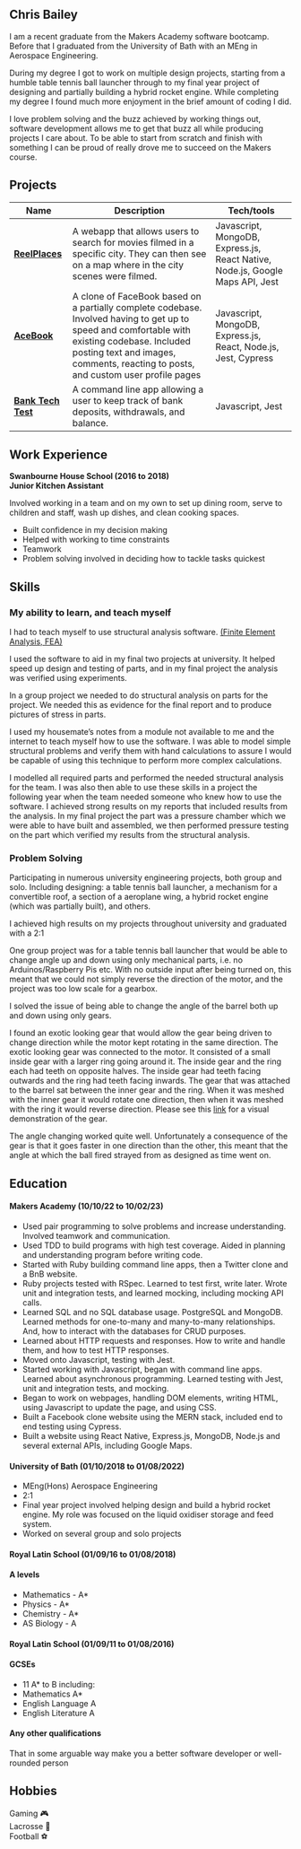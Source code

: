 ## Chris Bailey

I am a recent graduate from the Makers Academy software bootcamp. Before that I graduated from the University of Bath with an MEng in Aerospace Engineering. 

During my degree I got to work on multiple design projects, starting from a humble table tennis ball launcher through to my final year project of designing and partially building a hybrid rocket engine. While completing my degree I found much more enjoyment in the brief amount of coding I did. 

I love problem solving and the buzz achieved by working things out, software development allows me to get that buzz all while producing projects I care about. To be able to start from scratch and finish with something I can be proud of really drove me to succeed on the Makers course.

## Projects

| Name                         | Description       | Tech/tools        |
| ---------------------------- | ----------------- | ----------------- |
| [**ReelPlaces**](https://github.com/cbai123/ReelPlaces)                   | A webapp that allows users to search for movies filmed in a specific city. They can then see on a map where in the city scenes were filmed. | Javascript, MongoDB, Express.js, React Native, Node.js, Google Maps API, Jest |
| [**AceBook**](https://github.com/cbai123/acebook-mern-priceless)                      |  A clone of FaceBook based on a partially complete codebase. Involved having to get up to speed and comfortable with existing codebase. Included posting text and images, comments, reacting to posts, and custom user profile pages | Javascript, MongoDB, Express.js, React, Node.js, Jest, Cypress              |
| [**Bank Tech Test**](https://github.com/cbai123/bank_tech_test)               | A command line app allowing a user to keep track of bank deposits, withdrawals, and balance. | Javascript, Jest |

## Work Experience

**Swanbourne House School (2016 to 2018)  
Junior Kitchen Assistant**

Involved working in a team and on my own to set up dining room, serve to children and staff, wash up dishes, and clean cooking spaces.
- Built confidence in my decision making
- Helped with working to time constraints
- Teamwork
- Problem solving involved in deciding how to tackle tasks quickest

## Skills

### My ability to learn, and teach myself

I had to teach myself to use structural analysis software. [(Finite Element Analysis, FEA)](https://www.autodesk.co.uk/solutions/finite-element-analysis)

I used the software to aid in my final two projects at university. It helped speed up design and testing of parts, and in my final project the analysis was verified using experiments.

In a group project we needed to do structural analysis on parts for the project. We needed this as evidence for the final report and to produce pictures of stress in parts.

I used my housemate’s notes from a module not available to me and the internet to teach myself how to use the software. I was able to model simple structural problems and verify them with hand calculations to assure I would be capable of using this technique to perform more complex calculations.

I modelled all required parts and performed the needed structural analysis for the team. I was also then able to use these skills in a project the following year when the team needed someone who knew how to use the software. I achieved strong results on my reports that included results from the analysis. In my final project the part was a pressure chamber which we were able to have built and assembled, we then performed pressure testing on the part which verified my results from the structural analysis.

### Problem Solving

Participating in numerous university engineering projects, both group and solo. Including designing: a table tennis ball launcher, a mechanism for a convertible roof, a section of a aeroplane wing, a hybrid rocket engine (which was partially built), and others.

I achieved high results on my projects throughout university and graduated with a 2:1

One group project was for a table tennis ball launcher that would be able to change angle up and down using only mechanical parts, i.e. no Arduinos/Raspberry Pis etc. With no outside input after being turned on, this meant that we could not simply reverse the direction of the motor, and the project was too low scale for a gearbox.

I solved the issue of being able to change the angle of the barrel both up and down using only gears.

I found an exotic looking gear that would allow the gear being driven to change direction while the motor kept rotating in the same direction. The exotic looking gear was connected to the motor. It consisted of a small inside gear with a larger ring going around it. The inside gear and the ring each had teeth on opposite halves. The inside gear had teeth facing outwards and the ring had teeth facing inwards. The gear that was attached to the barrel sat between the inner gear and the ring. When it was meshed with the inner gear it would rotate one direction, then when it was meshed with the ring it would reverse direction. Please see this [link](https://www.youtube.com/watch?v=fmA9Vnu33FY) for a visual demonstration of the gear.

The angle changing worked quite well. Unfortunately a consequence of the gear is that it goes faster in one direction than the other, this meant that the angle at which the ball fired strayed from as designed as time went on.

## Education

#### Makers Academy (10/10/22 to 10/02/23)

- Used pair programming to solve problems and increase understanding. Involved teamwork and communication.
- Used TDD to build programs with high test coverage. Aided in planning and understanding program before writing code.
- Started with Ruby building command line apps, then a Twitter clone and a BnB website.
- Ruby projects tested with RSpec. Learned to test first, write later. Wrote unit and integration tests, and learned mocking, including mocking API calls.
- Learned SQL and no SQL database usage. PostgreSQL and MongoDB. Learned methods for one-to-many and many-to-many relationships. And, how to interact with the databases for CRUD purposes.
- Learned about HTTP requests and responses. How to write and handle them, and how to test HTTP responses.
- Moved onto Javascript, testing with Jest.
- Started working with Javascript, began with command line apps. Learned about asynchronous programming. Learned testing with Jest, unit and integration tests, and mocking.
- Began to work on webpages, handling DOM elements, writing HTML, using Javascript to update the page, and using CSS.
- Built a Facebook clone website using the MERN stack, included end to end testing using Cypress.
- Built a website using React Native, Express.js, MongoDB, Node.js and several external APIs, including Google Maps.

#### University of Bath (01/10/2018 to 01/08/2022)

- MEng(Hons) Aerospace Engineering
- 2:1
- Final year project involved helping design and build a hybrid rocket engine. My role was focused on the liquid oxidiser storage and feed system.
- Worked on several group and solo projects

#### Royal Latin School (01/09/16 to 01/08/2018)

#### A levels
- Mathematics - A*
- Physics - A*
- Chemistry - A*
- AS Biology - A

#### Royal Latin School (01/09/11 to 01/08/2016)

#### GCSEs
- 11 A* to B including:
- Mathematics A*
- English Language A
- English Literature A

#### Any other qualifications

That in some arguable way make you a better software developer or well-rounded person

## Hobbies

Gaming 🎮  
Lacrosse 🥍  
Football ⚽️

